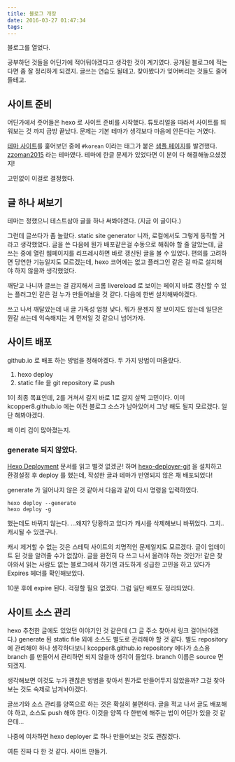 ```yaml
---
title: 블로그 개장
date: 2016-03-27 01:47:34
tags:
---
```


블로그를 열었다.

공부하던 것들을 어딘가에 적어둬야겠다고 생각한 것이 계기였다. 공개된 블로그에 적는다면 좀 잘 정리하게 되겠지. 글쓰는 연습도 될테고. 찾아봤다가 잊어버리는 것들도 줄어들테고.

## 사이트 준비
어딘가에서 줏어들은 hexo 로 사이트 준비를 시작했다. 튜토리얼을 따라서 사이트를 띄워보는 것 까지 금방 끝났다. 문제는 기본 테마가 생각보다 마음에 안든다는 거였다.

[테마 사이트](https://hexo.io/themes/)를 훑어보던 중에 `#korean` 이라는 태그가 붙은 [샘플 페이지](http://dev.zzoman.com/)를 발견했다. [zzoman2015](https://github.com/reumia/hexo-theme-zzoman2015) 라는 테마였다. 테마에 한글 문제가 있었다면 이 분이 다 해결해놓으셨겠지!

고민없이 이걸로 결정했다.

## 글 하나 써보기

테마는 정했으니 테스트삼아 글을 하나 써봐야겠다. (지금 이 글이다.)

그런데 글쓰다가 좀 놀랐다. static site generator 니까, 로컬에서도 그렇게 동작할 거라고 생각했었다. 글을 쓴 다음에 뭔가 배포같은걸 수동으로 해줘야 할 줄 알았는데, 글쓰는 중에 열린 웹페이지를 리프레시하면 바로 갱신된 글을 볼 수 있었다. 편의를 고려하면 당연한 기능일지도 모르겠는데, hexo 코어에는 없고 플러그인 같은 걸 따로 설치해야 하지 않을까 생각했었다.

깨닫고 나니까 글쓰는 걸 감지해서 크롬 livereload 로 보이는 페이지 바로 갱신할 수 있는 플러그인 같은 걸 누가 만들어놨을 것 같다. 다음에 한번 설치해봐야겠다.

쓰고 나서 깨달았는데 내 글 가독성 엄청 낮다. 뭐가 문젠지 잘 보이지도 않는데 일단은 뭔갈 쓰는데 익숙해지는 게 먼저일 것 같으니 넘어가자.

## 사이트 배포
github.io 로 배포 하는 방법을 정해야겠다. 두 가지 방법이 떠올랐다.

1. hexo deploy
2. static file 을 git repository 로 push

1이 최종 목표인데, 2를 거쳐서 갈지 바로 1로 갈지 살짝 고민이다. 이미 kcopper8.github.io 에는 이전 블로그 소스가 남아있어서 그냥 해도 될지 모르겠다. 일단 해봐야겠다.

왜 이리 겁이 많아졌는지.

### generate 되지 않았다.
[Hexo Deployment](https://hexo.io/docs/deployment.html) 문서를 읽고 별것 없겠군! 하며 [hexo-deployer-git](https://github.com/hexojs/hexo-deployer-git) 을 설치하고 환경설정 후 deploy 를 했는데, 작성한 글과 테마가 반영되지 않은 채 배포되었다!

generate 가 일어나지 않은 것 같아서 다음과 같이 다시 명령을 입력하였다.

```
hexo deploy --generate
hexo deploy -g
```

했는데도 바뀌지 않는다. ...왜지? 당황하고 있다가 캐시를 삭제해보니 바뀌었다. 그치.. 캐시될 수 있겠구나.

캐시 제거할 수 없는 것은 스테틱 사이트의 치명적인 문제일지도 모르겠다. 글이 업데이트 된 것을 알려줄 수가 없잖아. 글을 완전히 다 쓰고 나서 올려야 하는 것인가! 같은 찾아와서 읽는 사람도 없는 블로그에서 하기엔 과도하게 성급한 고민을 하고 있다가 Expires 헤더를 확인해보았다.

10분 후에 expire 된다. 걱정할 필요 없겠다. 그럼 일단 배포도 정리되었다.

## 사이트 소스 관리

hexo 추천한 글에도 있었던 이야기인 것 같은데 (그 글 주소 찾아서 링크 걸어놔야겠다.) generate 된 static file 외에 소스도 별도로 관리해야 할 것 같다. 별도 repository 에 관리해야 하나 생각하다보니 kcopper8.github.io repository 에다가 소스용 branch 를 만들어서 관리하면 되지 않을까 생각이 들었다. branch 이름은 source 면 되겠지.

생각해보면 이것도 누가 괜찮은 방법을 찾아서 뭔가로 만들어두지 않았을까? 그걸 찾아보는 것도 숙제로 남겨놔야겠다.

글쓰기와 소스 관리를 양쪽으로 하는 것은 확실히 불편하다. 글을 적고 나서 글도 배포해야 하고, 소스도 push 해야 한다. 이것을 양쪽 다 한번에 해주는 법이 어딘가 있을 것 같은데...

나중에 여차하면 hexo deployer 로 하나 만들어보는 것도 괜찮겠다.


여튼 진짜 다 한 것 같다. 사이트 만들기.

